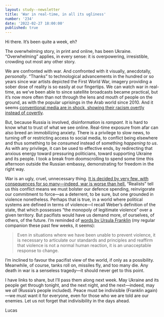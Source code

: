 ```yaml
---
layout: study--newsletter
title: 'War in real-time, in all its ugliness'
number: '234'
date: '2022-02-27 18:00:00'
published: true
---
```


Hi there. It’s been quite a week, eh?

The overwhelming story, in print and online, has been Ukraine. “Overwhelming” applies, in every sense: it is overpowering, irresistible, crowding out most any other story.

We are confronted with war. And confronted with it visually, anecdotally, _personally_. “Thanks” to technological advancements in the hundred or so years since war artists depicted the First World War, imagery providing a sober dose of reality is so easily at our fingertips. We can watch war in real-time, as we’ve been able to since satellite broadcasts became practical, but it’s now more often than not through the lens and mouth of people on the ground, as with the popular uprisings in the Arab world since 2010. And it seems [conventional media are in shock, showing their racism overtly instead of covertly](https://twitter.com/imraansiddiqi/status/1497607326487826435).

But, because Russia is involved, disinformation is _rampant_. It is hard to know what to trust of what we see online. Real-time exposure from afar can also breed an immobilizing anxiety. There is a privilege to slow news, to turning off or restricting access to social media, to conflict being elsewhere and thus something to be _consumed_ instead of something _happening to us_. As with any privilege, it can be used to effective ends, by redirecting that anxious energy toward pressuring politicians, toward supporting Ukraine and its people. I took a break from doomscrolling to spend some time this afternoon outside the Russian embassy, demonstrating for freedom in the right way.

War is an ugly, cruel, unnecessary thing. [It is decided by very few, with consequences for so many—indeed, war is worse than hell.](https://www.youtube.com/watch?v=GUeBMwn_eYc) “Realists” tell us this conflict means we must bolster our defence spending, reinvigorate our commitment to force—as a deterrent, to be sure, but one grounded in violence nonetheless. Perhaps that is true, in a world where political systems are defined in terms of violence—I recall Weber’s definition of the state, that which possesses “the monopoly of legitimate violence” over a given territory. But pacifists would have us demand more, of ourselves, of others, of the future. I’m reminded of [words by Ursula Franklin](https://lucascherkewski.com/study/franklin-definitions/) (my regular companion these past few weeks, it seems):

> Even in situations where we have been unable to prevent violence, it is necessary to articulate our standards and principles and reaffirm that violence is not a normal human reaction, it is an unacceptable response to change.

I’m inclined to favour the pacifist view of the world, if only as a possibility. Meanwhile, of course, tanks roll on, missiles fly, and too many die. Any death in war is a senseless tragedy—it should never get to this point.

I have links to share, but I’ll pass them along next week. May Ukraine and its people get through tonight, and the next night, and the next—indeed, may we _all_ (Russia’s people included). Peace must be indivisible (Franklin again)—we must want it for everyone, even for those who we are told are our enemies. Let us not forget that indivisibility in the days ahead.

Lucas